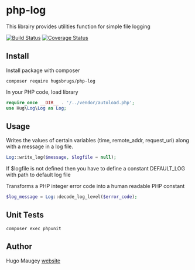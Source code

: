 # php-log

This librairy provides utilities function for simple file logging

[![Build Status](https://travis-ci.org/hugsbrugs/php-log.svg?branch=master)](https://travis-ci.org/hugsbrugs/php-log)
[![Coverage Status](https://coveralls.io/repos/github/hugsbrugs/php-log/badge.svg?branch=master)](https://coveralls.io/github/hugsbrugs/php-log?branch=master)

## Install

Install package with composer
```
composer require hugsbrugs/php-log
```

In your PHP code, load library
```php
require_once __DIR__ . '/../vendor/autoload.php';
use Hug\Log\Log as Log;
```

## Usage

Writes the values of certain variables (time, remote_addr, request_uri) along with a message in a log file.
```php
Log::write_log($message, $logfile = null);
```
If $logfile is not defined then you have to define a constant DEFAULT_LOG with path to default log file

Transforms a PHP integer error code into a human readable PHP constant
```php
$log_message = Log::decode_log_level($error_code);
```

## Unit Tests

```
composer exec phpunit
```

## Author

Hugo Maugey [website](https://hugo.maugey.fr)